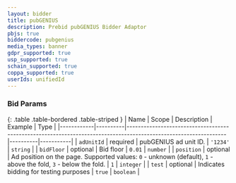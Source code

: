 ```yaml
---
layout: bidder
title: pubGENIUS
description: Prebid pubGENIUS Bidder Adaptor
pbjs: true
biddercode: pubgenius
media_types: banner
gdpr_supported: true
usp_supported: true
schain_supported: true
coppa_supported: true
userIds: unifiedId
---
```


### Bid Params

{: .table .table-bordered .table-striped }
| Name       | Scope    | Description                                                                                                     | Example  | Type      |
|------------|----------|-----------------------------------------------------------------------------------------------------------------|----------|-----------|
| `adUnitId` | required | pubGENIUS ad unit ID.                                                                                           | `'1234'` | `string`  |
| `bidFloor` | optional | Bid floor                                                                                                       | `0.01`   | `number`  |
| `position` | optional | Ad position on the page. Supported values: `0` - unknown (default), `1` - above the fold, `3` - below the fold. | `1`      | `integer` |
| `test`     | optional | Indicates bidding for testing purposes                                                                          | `true`   | `boolean` |

